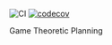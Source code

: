 ![CI](https://github.com/simon-lc/ALGAMES.jl/workflows/CI/badge.svg)
[![codecov](https://codecov.io/gh/simon-lc/ALGAMES.jl/branch/master/graph/badge.svg?token=SU9XJW5SE7)](https://codecov.io/gh/simon-lc/ALGAMES.jl)

Game Theoretic Planning

